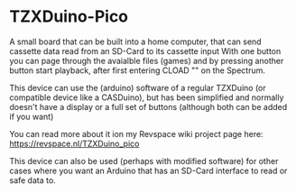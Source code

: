 # TZXDuino-Pico
A small board that can be built into a home computer, that can send cassette data read from an SD-Card to its cassette input
With one button you can page through the avaialble files (games) and by pressing another button start playback, after first entering CLOAD "" on the Spectrum.

This device can use the (arduino) software of a regular TZXDuino (or compatible device like a CASDuino), but has been simplified and normally doesn't have a display or a full set of buttons (although both can be added if you want)

You can read more about it ion my Revspace wiki project page here: https://revspace.nl/TZXDuino_pico

This device can also be used (perhaps with modified software) for other cases where you want an Arduino that has an SD-Card interface to read or safe data to.
